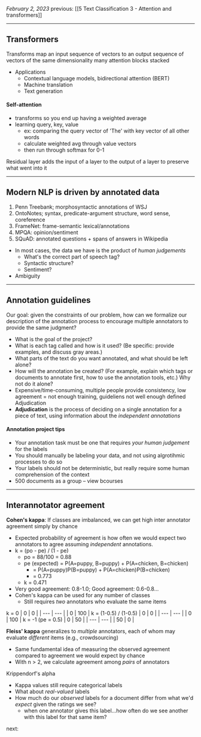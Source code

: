 *February 2, 2023*
previous: [[5 Text Classification 3 - Attention and transformers]]

---

## Transformers
Transforms map an input sequence of vectors to an output sequence of vectors of the same dimensionality
many attention blocks stacked
- Applications
	- Contextual language models, bidirectional attention (BERT)
	- Machine translation
	- Text generation

#### Self-attention
- transforms so you end up having a weighted average
- learning query, key, value
	- ex: comparing the query vector of 'The' with key vector of all other words
	- calculate weighted avg through value vectors
	- then run through softmax for 0-1

Residual layer adds the input of a layer to the output of a layer to preserve what went into it

---

## Modern NLP is driven by annotated data
1. Penn Treebank; morphosyntactic annotations of WSJ
2. OntoNotes; syntax, predicate-argument structure, word sense, coreference
3. FrameNet: frame-semantic lexical/annotations
4. MPQA: opinion/sentiment
5. SQuAD: annotated questions + spans of answers in Wikipedia
- In most cases, the data we have is the product of *human judgements*
	- What's the correct part of speech tag?
	- Syntactic structure?
	- Sentiment?
- Ambiguity

---

## Annotation guidelines
Our goal: given the constraints of our problem, how can we formalize our description of the annotation process to encourage multiple annotators to provide the same judgment?
- What is the goal of the project?
- What is each tag called and how is it used? (Be specific: provide examples, and discuss gray areas.)
- What parts of the text do you want annotated, and what should be left alone?
- How will the annotation be created? (For example, explain which tags or documents to annotate first, how to use the annotation tools, etc.)
Why not do it alone?
- Expensive/time-consuming, multiple people provide consistency, low agreement = not enough training, guideliens not well enough defined
Adjudication
- **Adjudication** is the process of deciding on a single annotation for a piece of text, using information about the *independent annotations*
#### Annotation project tips
- Your annotation task must be one that requires *your human judgement* for the labels
- You should manually be labeling your data, and not using algrotihmic processes to do so
- Your labels should not be deterministic, but really require some human comprehension of the context
- 500 documents as a group – view bcourses

---

## Interannotator agreement
**Cohen's kappa**: If classes are imbalanced, we can get high inter annotator agreement simply by chance
- Expected probability of agreement is how often we would expect two annotators to agree assuming *independent* annotations.
- k = (po - pe) / (1 - pe)
	- po = 88/100 = 0.88
	- pe (expected) = P(A=puppy, B=puppy) + P(A=chicken, B=chicken)
		- = P(A=puppy)P(B=puppy) + P(A=chicken)P(B=chicken)
		- = 0.773
	- k = 0.471
- Very good agreement: 0.8-1.0; Good agreement: 0.6-0.8…
- Cohen's kappa can be used for any number of classes
	- Still requires *two* annotators who evaluate the same items

k = 0
| 0   | 0   |
| --- | --- |
| 0   | 100 |
k = (1-0.5) / (1-0.5)
| 0   | 0   |
| --- | --- |
| 0   | 100 | 
k = -1 (pe = 0.5)
| 0   | 50  |
| --- | --- |
| 50  | 0   |

**Fleiss' kappa** generalizes to *multiple* annotators, each of whom may evaluate *different* items (e.g., crowdsourcing)
- Same fundamental idea of measuring the observed agreement compared to agreement we would expect by chance
- With n > 2, we calculate agreement among *pairs* of annotators

Krippendorf's alpha
- Kappa values still require categorical labels
- What about *real-valued* labels
- How much do our *observed* labels for a document differ from what we'd *expect* given the ratings we see?
	- when one annotator gives this label…how often do we see another with this label for that same item?





next:
